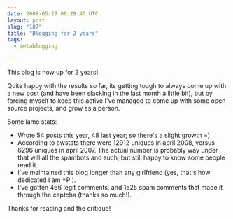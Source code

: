 ```yaml
---
date: 2008-05-27 00:29:46 UTC
layout: post
slug: "187"
title: "Blogging for 2 years"
tags:
  - metablogging

---
```

<p>This blog is now up for 2 years!</p>

<p>Quite happy with the results so far, its getting tough to always come up with a new post (and have been slacking in the last month a little bit), but by forcing myself to keep this active I've managed to come up with some open source projects, and grow as a person.</p>

<p>Some lame stats:</p>

<ul>
  <li>Wrote 54 posts this year, 48 last year; so there's a slight growth =)</li>
  <li>According to awstats there were 12912 uniques in april 2008, versus 6296 uniques in april 2007. The actual number is probably way under that will all the spambots and such; but still happy to know some people read it.</li>
  <li>I've maintained this blog longer than any girlfriend (yes, that's how dedicated I am =P ).</li>
  <li>I've gotten 466 legit comments, and 1525 spam comments that made it through the captcha (thanks so much!).</li>
</ul>

<p>Thanks for reading and the critique!</p>
